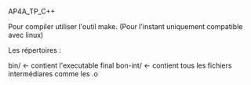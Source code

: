 AP4A_TP_C++

Pour compiler utiliser l'outil make.
(Pour l'instant uniquement compatible avec linux)

Les répertoires :

bin/ <- contient l'executable final
bon-int/ <- contient tous les fichiers intermédiares comme les .o